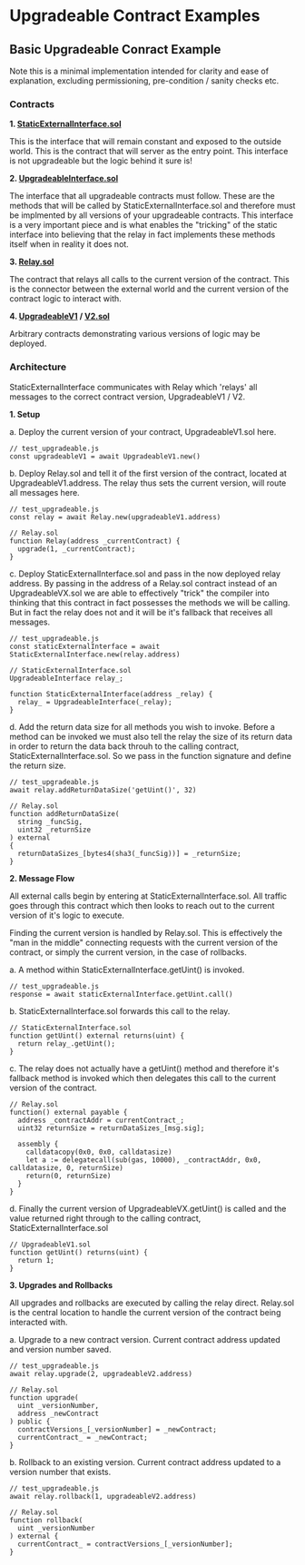 # Upgradeable Contract Examples

## Basic Upgradeable Conract Example
Note this is a minimal implementation intended for clarity and ease of explanation, excluding permissioning, pre-condition / sanity checks etc.

### Contracts
__1. [StaticExternalInterface.sol](https://github.com/Blockchain-Learning-Group/upgradeable-contracts/blob/master/contracts/StaticExternalInterface.sol)__

This is the interface that will remain constant and exposed to the outside world. This is the contract that will server as the entry point. This interface is not upgradeable but the logic behind it sure is!

__2. [UpgradeableInterface.sol](https://github.com/Blockchain-Learning-Group/upgradeable-contracts/blob/master/contracts/UpgradeableInterfac.sol)__

The interface that all upgradeable contracts must follow.  These are the methods that will be called by StaticExternalInterface.sol and therefore must be implmented by all versions of your upgradeable contracts.  This interface is a very important piece and is what enables the "tricking" of the static interface into believing that the relay in fact implements these methods itself when in reality it does not.

__3. [Relay.sol](https://github.com/Blockchain-Learning-Group/upgradeable-contracts/blob/master/contracts/Relay.sol)__

The contract that relays all calls to the current version of the contract.  This is the connector between the external world and the current version of the contract logic to interact with.

__4. [UpgradeableV1](https://github.com/Blockchain-Learning-Group/upgradeable-contracts/blob/master/contracts/UpgradeableV1.sol) / [V2.sol](https://github.com/Blockchain-Learning-Group/upgradeable-contracts/blob/master/contracts/UpgradeableV2.sol)__

Arbitrary contracts demonstrating various versions of logic may be deployed.

### Architecture
StaticExternalInterface communicates with Relay which 'relays' all messages to the correct contract version, UpgradeableV1 / V2.

__1. Setup__

  a. Deploy the current version of your contract, UpgradeableV1.sol here.
  ```
  // test_upgradeable.js
  const upgradeableV1 = await UpgradeableV1.new()
  ```
  b. Deploy Relay.sol and tell it of the first version of the contract, located at UpgradeableV1.address. The relay thus sets the current version, will route all messages here.
  ```
  // test_upgradeable.js
  const relay = await Relay.new(upgradeableV1.address)

  // Relay.sol
  function Relay(address _currentContract) {
    upgrade(1, _currentContract);
  }
  ```
  c. Deploy StaticExternalInterface.sol and pass in the now deployed relay address. By passing in the address of a Relay.sol contract instead of an UpgradeableVX.sol we are able to effectively "trick" the compiler into thinking that this contract in fact possesses the methods we will be calling.  But in fact the relay does not and it will be it's fallback that receives all messages.
  ```
  // test_upgradeable.js
  const staticExternalInterface = await StaticExternalInterface.new(relay.address)

  // StaticExternalInterface.sol
  UpgradeableInterface relay_;

  function StaticExternalInterface(address _relay) {
    relay_ = UpgradeableInterface(_relay);
  }
  ```
  d. Add the return data size for all methods you wish to invoke. Before a method can be invoked we must also tell the relay the size of its return data in order to return the data back throuh to the calling contract, StaticExternalInterface.sol.  So we pass in the function signature and define the return size.
  ```
  // test_upgradeable.js
  await relay.addReturnDataSize('getUint()', 32)

  // Relay.sol
  function addReturnDataSize(
    string _funcSig,
    uint32 _returnSize
  ) external
  {
    returnDataSizes_[bytes4(sha3(_funcSig))] = _returnSize;
  }
  ```

__2. Message Flow__

All external calls begin by entering at StaticExternalInterface.sol.  All traffic goes through this contract which then looks to reach out to the current version of it's logic to execute.

Finding the current version is handled by Relay.sol.  This is effectively the "man in the middle" connecting requests with the current version of the contract, or simply the current version, in the case of rollbacks.

a. A method within StaticExternalInterface.getUint() is invoked.  
```
// test_upgradeable.js
response = await staticExternalInterface.getUint.call()
```
b. StaticExternalInterface.sol forwards this call to the relay.
```
// StaticExternalInterface.sol
function getUint() external returns(uint) {
  return relay_.getUint();
}
```
c. The relay does not actually have a getUint() method and therefore it's fallback method is invoked which then delegates this call to the current version of the contract.
```
// Relay.sol
function() external payable {
  address _contractAddr = currentContract_;
  uint32 returnSize = returnDataSizes_[msg.sig];

  assembly {
    calldatacopy(0x0, 0x0, calldatasize)
    let a := delegatecall(sub(gas, 10000), _contractAddr, 0x0, calldatasize, 0, returnSize)
    return(0, returnSize)
  }
}
```
d. Finally the current version of UpgradeableVX.getUint() is called and the value returned right through to the calling contract, StaticExternalInterface.sol
```
// UpgradeableV1.sol
function getUint() returns(uint) {
  return 1;
}
```

__3. Upgrades and Rollbacks__

All upgrades and rollbacks are executed by calling the relay direct. Relay.sol is the central location to handle the current version of the contract being interacted with.

a. Upgrade to a new contract version. Current contract address updated and version number saved.
```
// test_upgradeable.js
await relay.upgrade(2, upgradeableV2.address)

// Relay.sol
function upgrade(
  uint _versionNumber,
  address _newContract
) public {
  contractVersions_[_versionNumber] = _newContract;
  currentContract_ = _newContract;
}
```

b. Rollback to an existing version. Current contract address updated to a version number that exists.
```
// test_upgradeable.js
await relay.rollback(1, upgradeableV2.address)

// Relay.sol
function rollback(
  uint _versionNumber
) external {
  currentContract_ = contractVersions_[_versionNumber];
}
```
